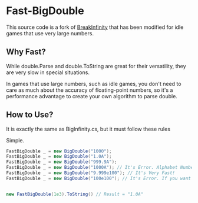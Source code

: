 # Fast-BigDouble

This source code is a fork of [BreakInfinity](https://github.com/Razenpok/BreakInfinity.cs) that has been modified for idle games that use very large numbers.

## Why Fast?
While double.Parse and double.ToString are great for their versatility, they are very slow in special situations.

In games that use large numbers, such as idle games, you don't need to care as much about the accuracy of floating-point numbers, so it's a performance advantage to create your own algorithm to parse double.

## How to Use?
It is exactly the same as BigInfinity.cs, but it must follow these rules

Simple.
```cs
FastBigDouble _ = new BigDouble("1000");
FastBigDouble _ = new BigDouble("1.0A");
FastBigDouble _ = new BigDouble("999.9A");
FastBigDouble _ = new BigDouble("1000A"); // It's Error. Alphabet Number Allow -999.9~999.9 for performance.
FastBigDouble _ = new BigDouble("9.999e100"); // It's Very Fast!
FastBigDouble _ = new BigDouble("100e100"); // It's Error. If you want exponent style mantissa allow -9.99999999d~9.99999999d


new FastBigDouble(1e3).ToString() // Result = "1.0A"
```


